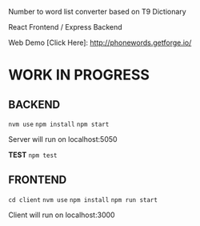 Number to word list converter based on T9 Dictionary

React Frontend / Express Backend

Web Demo [Click Here]: http://phonewords.getforge.io/

WORK IN PROGRESS
==================

BACKEND
------------------
```nvm use```
```npm install```
```npm start```

Server will run on localhost:5050

**TEST**
```npm test```

FRONTEND
------------------
```cd client```
```nvm use```
```npm install```
```npm run start```

Client will run on localhost:3000



